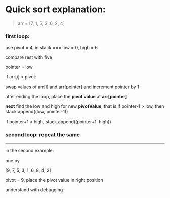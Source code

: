 # Quick sort explanation:

> arr = [7, 1, 5, 3, 6, 2, 4]

### first loop:

use pivot = 4, in stack === low = 0, high  = 6 

compare rest with five 

pointer  = low

if arr[i] < pivot:

swap values of arr[i] and arr[pointer] and increment pointer by 1

after ending the loop, place the **pivot value** at **arr[pointer]**

**next** find the low and high for new **pivotValue**, that is if pointer-1 > low, then stack.append((low, pointer-1))

if pointer+1 < high, stack.append((pointer+1, high))

### second loop: repeat the same

---

in the second example:

one.py

[9, 7, 5, 3, 1, 6, 8, 4, 2]

pivot = 9, place the pivot value in right position

understand with debugging



